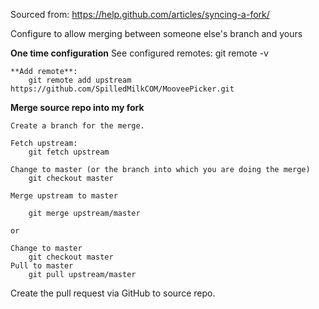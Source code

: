Sourced from: https://help.github.com/articles/syncing-a-fork/

Configure to allow merging between someone else's branch and yours 

**One time configuration**
	See configured remotes:
		git remote -v
		
	**Add remote**:
		git remote add upstream https://github.com/SpilledMilkCOM/MooveePicker.git
	
**Merge source repo into my fork**

	Create a branch for the merge.

	Fetch upstream:
		git fetch upstream
	
	Change to master (or the branch into which you are doing the merge)
		git checkout master
	
	Merge upstream to master
	
		git merge upstream/master
		
	or
	
	Change to master
		git checkout master
	Pull to master
		git pull upstream/master

	
Create the pull request via GitHub to source repo.
